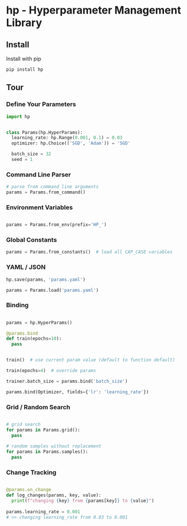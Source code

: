 # hp - Hyperparameter Management Library


## Install

Install with pip

```
pip install hp
```

## Tour

### Define Your Parameters

```python
import hp


class Params(hp.HyperParams):
  learning_rate: hp.Range(0.001, 0.1) = 0.03
  optimizer: hp.Choice(('SGD', 'Adam')) = 'SGD'

  batch_size = 32
  seed = 1
```

### Command Line Parser

```python
# parse from command line arguments
params = Params.from_command()
```

### Environment Variables

```python

params = Params.from_env(prefix='HP_')
```


### Global Constants

```python
params = Params.from_constants()  # load all CAP_CASE variables
```


### YAML / JSON 

```python
hp.save(params, 'params.yaml')

params = Params.load('params.yaml')
```


### Binding

```python

params = hp.HyperParams()

@params.bind
def train(epochs=10):
  pass


train()  # use current param value (default to function default)

train(epochs=4)  # override params
```


```python
trainer.batch_size = params.bind('batch_size')
```

```python
params.bind(Optimizer, fields={'lr': 'learning_rate'})
```

### Grid / Random Search

```python

# grid search
for params in Params.grid():
  pass
 
# random samples without replacement
for params in Params.samples():
  pass
```


### Change Tracking

```python

@params.on_change
def log_changes(params, key, value):
  print(f"changing {key} from {params[key]} to {value}")
  
params.learning_rate = 0.001
# >> changing learning_rate from 0.03 to 0.001
```
